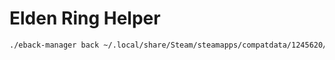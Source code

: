 # Elden Ring Helper

```bash
./eback-manager back ~/.local/share/Steam/steamapps/compatdata/1245620/pfx/drive_c/users/steamuser/AppData/Roaming/EldenRing
```

